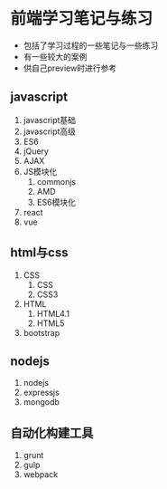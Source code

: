 # 前端学习笔记与练习
* 包括了学习过程的一些笔记与一些练习
* 有一些较大的案例
* 供自己preview时进行参考
## javascript
1. javascript基础
2. javascript高级
3. ES6
4. jQuery
5. AJAX
6. JS模块化
   1. commonjs
   2. AMD
   3. ES6模块化
7. react
8. vue
## html与css
1. CSS
   1. CSS
   2. CSS3
2. HTML
   1. HTML4.1
   2. HTML5
3. bootstrap
## nodejs
1. nodejs
2. expressjs
3. mongodb
## 自动化构建工具
1. grunt
2. gulp
3. webpack
